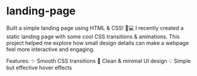 # landing-page
Built a simple landing page using HTML & CSS! 🎨💻
I recently created a static landing page with some cool CSS transitions & animations. This project helped me explore how small design details can make a webpage feel more interactive and engaging.

Features:
✨ Smooth CSS transitions
🎨 Clean & minimal UI design
💡 Simple but effective hover effects
